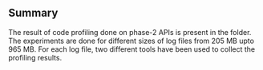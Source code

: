 ## Summary
The result of code profiling done on phase-2 APIs is present in the folder. The experiments are done for different sizes of log files from 205 MB upto 965 MB. For each log file, two different tools have been used to collect the profiling results.
